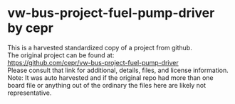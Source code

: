 
# vw-bus-project-fuel-pump-driver by cepr  
This is a harvested standardized copy of a project from github.  
The original project can be found at:  
https://github.com/cepr/vw-bus-project-fuel-pump-driver  
Please consult that link for additional, details, files, and license information.  
Note: It was auto harvested and if the original repo had more than one board file or anything out of the ordinary the files here are likely not representative.  
    